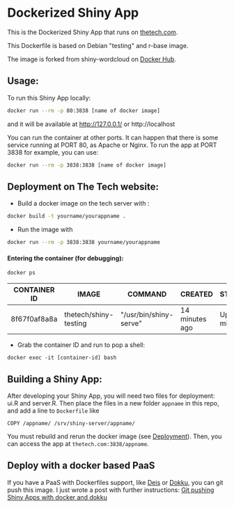 Dockerized Shiny App
=======================

This is the Dockerized Shiny App that runs on [thetech.com](http://thetech.com:3838).

This Dockerfile is based on Debian "testing" and r-base image.

The image is forked from shiny-wordcloud on [Docker Hub](https://registry.hub.docker.com/u/flaviobarros/shiny-wordcloud/).

## Usage:

To run this Shiny App locally:

```sh
docker run --rm -p 80:3838 [name of docker image]
```

and it will be available at http://127.0.0.1/ or http://localhost

You can run the container at other ports. It can happen that there is some service running at PORT 80, as Apache or Nginx.
To run the app at PORT 3838 for example, you can use:

```sh
docker run --rm -p 3838:3838 [name of docker image]
```

## <a name="deployment"></a> Deployment on The Tech website:

* Build a docker image on the tech server with :

```sh
docker build -t yourname/yourappname .
```

* Run the image with


```sh
docker run --rm -p 3838:3838 yourname/yourappname
```

#### Entering the container (for debugging):

```sh
docker ps
```

| CONTAINER ID    |    IMAGE  | COMMAND    |    CREATED       |   STATUS | PORTS    |   NAMES
| ---- | ----- | -------- | -------- | -------- | ------- | ------
| 8f67f0af8a8a    |    thetech/shiny-testing    | "/usr/bin/shiny-serve"  | 14 minutes ago  |    Up 14 minutes   |    0.0.0.0:3838->3838/tcp

* Grab the container ID and run to pop a shell:

```
docker exec -it [container-id] bash
```


## Building a Shiny App:

After developing your Shiny App, you will need two files for deployment: ui.R and server.R. Then
place the files in a new folder `appname` in this repo, and add a line to `Dockerfile` like

```
COPY /appname/ /srv/shiny-server/appname/
```

You must rebuild and rerun the docker image (see [Deployment](#deployment)). Then, you can access the app at `thetech.com:3838/appname`.

## Deploy with a docker based PaaS

If you have a PaaS with Dockerfiles support, like [Deis](http://deis.io/) or [Dokku](https://github.com/progrium/dokku), you can git push this image. I just wrote a post with further instructions: [Git pushing Shiny Apps with docker and dokku](https://www.rmining.net/2015/05/11/git-pushing-shiny-apps-with-docker-dokku/)
